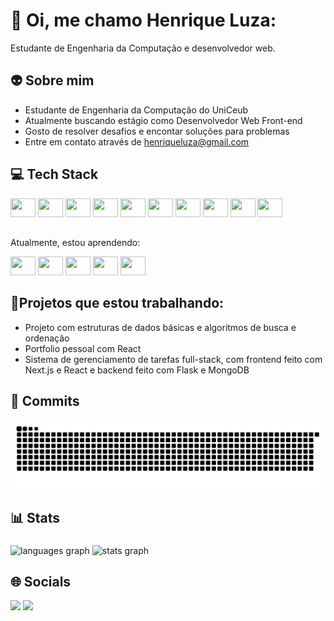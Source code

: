 # 👾 Oi, me chamo Henrique Luza:

<!--
**henriqueluza/henriqueluza** is a ✨ _special_ ✨ repository because its `README.md` (this file) appears on your GitHub profile.
Here are some ideas to get you started:

- 🔭 I’m currently working on ...
- 🌱 I’m currently learning ...
- 👯 I’m looking to collaborate on ...
- 🤔 I’m looking for help with ...
- 💬 Ask me about ...
- 📫 How to reach me: ...
- 😄 Pronouns: ...
- ⚡ Fun fact: ...
-->

Estudante de Engenharia da Computação e desenvolvedor web.

## 👽 Sobre mim

* Estudante de Engenharia da Computação do UniCeub
* Atualmente buscando estágio como Desenvolvedor Web Front-end
* Gosto de resolver desafios e encontar soluções para problemas
* Entre em contato através de henriqueluza@gmail.com

## 💻 Tech Stack


<div>

<img height="30" width="40" src="https://cdn.jsdelivr.net/gh/devicons/devicon@latest/icons/git/git-original.svg" />

<img height="30" width="40" src="https://cdn.jsdelivr.net/gh/devicons/devicon@latest/icons/html5/html5-original.svg" />

<img height="30" width="40" src="https://cdn.jsdelivr.net/gh/devicons/devicon@latest/icons/css3/css3-original.svg" />

<img height="30" width="40" src="https://cdn.jsdelivr.net/gh/devicons/devicon@latest/icons/javascript/javascript-original.svg" />

<img  height="30" width="40" src="https://cdn.jsdelivr.net/gh/devicons/devicon@latest/icons/bootstrap/bootstrap-original.svg" />

<img  height="30" width="40" src="https://cdn.jsdelivr.net/gh/devicons/devicon@latest/icons/tailwindcss/tailwindcss-original.svg" />     
    
<img height="30" width="40" src="https://cdn.jsdelivr.net/gh/devicons/devicon@latest/icons/java/java-original.svg" />   

<img height="30" width="40" src="https://cdn.jsdelivr.net/gh/devicons/devicon@latest/icons/mysql/mysql-original.svg" />     
   
<img height="30" width="40" src="https://cdn.jsdelivr.net/gh/devicons/devicon@latest/icons/python/python-original.svg" />

<img height="30" width="40" src="https://cdn.jsdelivr.net/gh/devicons/devicon@latest/icons/c/c-original.svg" />
</div>

##

Atualmente, estou aprendendo:

<div>
<img height="30" width="40" src="https://cdn.jsdelivr.net/gh/devicons/devicon@latest/icons/java/java-original.svg" />

 <img height="30" width="40" src="https://cdn.jsdelivr.net/gh/devicons/devicon@latest/icons/react/react-original.svg" />

<img height="30" width="40" src="https://cdn.jsdelivr.net/gh/devicons/devicon@latest/icons/mongodb/mongodb-original.svg" />

<img height="30" width="40" src="https://cdn.jsdelivr.net/gh/devicons/devicon@latest/icons/flask/flask-original.svg" />

<img height="30" width="40" src="https://cdn.jsdelivr.net/gh/devicons/devicon@latest/icons/nextjs/nextjs-original.svg" />
                    
   
</div>

## 💭Projetos que estou trabalhando:

* Projeto com estruturas de dados básicas e algoritmos de busca e ordenação
* Portfolio pessoal com React
* Sistema de gerenciamento de tarefas full-stack, com frontend feito com Next.js e React e backend feito com Flask e MongoDB
          

## 🐍 Commits

<div>
 <img src="https://raw.githubusercontent.com/henriqueluza/henriqueluza/output/snake.svg" alt="Snake animation" />
</div>


## 📊 Stats

###

<div>
  <img src="https://github-readme-stats.vercel.app/api/top-langs?username=henriqueluza&locale=en&hide_title=false&layout=compact&card_width=320&langs_count=9&cache_seconds=21600&theme=radical&hide_border=false&order=2" height="150" alt="languages graph"  />
  <img src="https://github-readme-stats.vercel.app/api?username=henriqueluza&hide_title=false&cache_seconds=21600&hide_rank=false&show_icons=true&include_all_commits=true&count_private=true&disable_animations=false&theme=radical&locale=en&hide_border=false&order=1" height="150" alt="stats graph"  />
</div>

###


## 🌐 Socials

<a href="https://leetcode.com/u/henriqueluza/"><img src="https://img.shields.io/badge/-LeetCode-FFA116?style=for-the-badge&logo=LeetCode&logoColor=black"></a>
<a href="https://linkedin.com/in/henrique-luza"><img src="https://img.shields.io/badge/LinkedIn-0077B5?style=for-the-badge&logo=linkedin&logoColor=white"></a>



